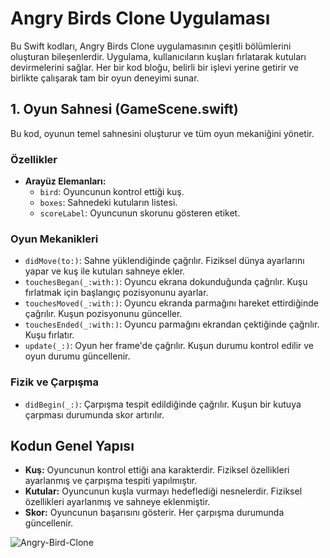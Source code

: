 # Angry Birds Clone Uygulaması

Bu Swift kodları, Angry Birds Clone uygulamasının çeşitli bölümlerini oluşturan bileşenlerdir. Uygulama, kullanıcıların kuşları fırlatarak kutuları devirmelerini sağlar. Her bir kod bloğu, belirli bir işlevi yerine getirir ve birlikte çalışarak tam bir oyun deneyimi sunar.

## 1. Oyun Sahnesi (GameScene.swift)

Bu kod, oyunun temel sahnesini oluşturur ve tüm oyun mekaniğini yönetir.

### Özellikler

- **Arayüz Elemanları:**
  - `bird`: Oyuncunun kontrol ettiği kuş.
  - `boxes`: Sahnedeki kutuların listesi.
  - `scoreLabel`: Oyuncunun skorunu gösteren etiket.

### Oyun Mekanikleri

- `didMove(to:)`: Sahne yüklendiğinde çağrılır. Fiziksel dünya ayarlarını yapar ve kuş ile kutuları sahneye ekler.
- `touchesBegan(_:with:)`: Oyuncu ekrana dokunduğunda çağrılır. Kuşu fırlatmak için başlangıç pozisyonunu ayarlar.
- `touchesMoved(_:with:)`: Oyuncu ekranda parmağını hareket ettirdiğinde çağrılır. Kuşun pozisyonunu günceller.
- `touchesEnded(_:with:)`: Oyuncu parmağını ekrandan çektiğinde çağrılır. Kuşu fırlatır.
- `update(_:)`: Oyun her frame'de çağrılır. Kuşun durumu kontrol edilir ve oyun durumu güncellenir.

### Fizik ve Çarpışma

- `didBegin(_:)`: Çarpışma tespit edildiğinde çağrılır. Kuşun bir kutuya çarpması durumunda skor artırılır.

## Kodun Genel Yapısı

- **Kuş:** Oyuncunun kontrol ettiği ana karakterdir. Fiziksel özellikleri ayarlanmış ve çarpışma tespiti yapılmıştır.
- **Kutular:** Oyuncunun kuşla vurmayı hedeflediği nesnelerdir. Fiziksel özellikleri ayarlanmış ve sahneye eklenmiştir.
- **Skor:** Oyuncunun başarısını gösterir. Her çarpışma durumunda güncellenir.

![Angry-Bird-Clone](https://github.com/user-attachments/assets/0f36aa0c-7e28-4bc5-ad09-cbf3d74037ab)
